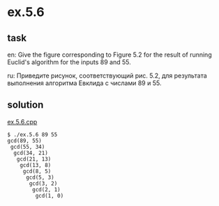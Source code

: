 # ex.5.6

## task

en: Give the figure corresponding to Figure 5.2 for the result of
running Euclid's algorithm for the inputs 89 and 55.

ru: Приведите рисунок, соответствующий рис. 5.2, для результата
выполнения алгоритма Евклида с числами 89 и 55.

## solution

[ex.5.6.cpp](./ex.5.6.cpp)

```
$ ./ex.5.6 89 55
gcd(89, 55)
 gcd(55, 34)
  gcd(34, 21)
   gcd(21, 13)
    gcd(13, 8)
     gcd(8, 5)
      gcd(5, 3)
       gcd(3, 2)
        gcd(2, 1)
         gcd(1, 0)
```
